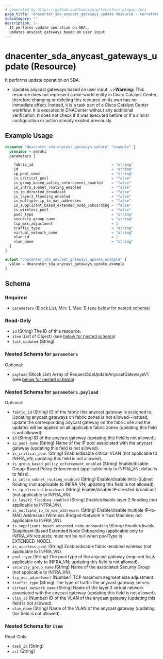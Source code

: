 ```yaml
---
# generated by https://github.com/hashicorp/terraform-plugin-docs
page_title: "dnacenter_sda_anycast_gateways_update Resource - terraform-provider-dnacenter"
subcategory: ""
description: |-
  It performs update operation on SDA.
  Updates anycast gateways based on user input.
---
```


# dnacenter_sda_anycast_gateways_update (Resource)

It performs update operation on SDA.

- Updates anycast gateways based on user input.
~>**Warning:**
This resource does not represent a real-world entity in Cisco Catalyst Center, therefore changing or deleting this resource on its own has no immediate effect.
Instead, it is a task part of a Cisco Catalyst Center workflow. It is executed in DNACenter without any additional verification. It does not check if it was executed before or if a similar configuration or action already existed previously.

## Example Usage

```terraform
resource "dnacenter_sda_anycast_gateways_update" "example" {
  provider = meraki
  parameters {

    fabric_id                                    = "string"
    id                                           = "string"
    ip_pool_name                                 = "string"
    is_critical_pool                             = "false"
    is_group_based_policy_enforcement_enabled    = "false"
    is_intra_subnet_routing_enabled              = "false"
    is_ip_directed_broadcast                     = "false"
    is_layer2_flooding_enabled                   = "false"
    is_multiple_ip_to_mac_addresses              = "false"
    is_supplicant_based_extended_node_onboarding = "false"
    is_wireless_pool                             = "false"
    pool_type                                    = "string"
    security_group_name                          = "string"
    tcp_mss_adjustment                           = 1
    traffic_type                                 = "string"
    virtual_network_name                         = "string"
    vlan_id                                      = 1
    vlan_name                                    = "string"
  }
}

output "dnacenter_sda_anycast_gateways_update_example" {
  value = dnacenter_sda_anycast_gateways_update.example
}
```

<!-- schema generated by tfplugindocs -->
## Schema

### Required

- `parameters` (Block List, Min: 1, Max: 1) (see [below for nested schema](#nestedblock--parameters))

### Read-Only

- `id` (String) The ID of this resource.
- `item` (List of Object) (see [below for nested schema](#nestedatt--item))
- `last_updated` (String)

<a id="nestedblock--parameters"></a>
### Nested Schema for `parameters`

Optional:

- `payload` (Block List) Array of RequestSdaUpdateAnycastGatewaysV1 (see [below for nested schema](#nestedblock--parameters--payload))

<a id="nestedblock--parameters--payload"></a>
### Nested Schema for `parameters.payload`

Optional:

- `fabric_id` (String) ID of the fabric this anycast gateway is assigned to. Updating anycast gateways on fabric zones is not allowed--instead, update the corresponding anycast gateway on the fabric site and the updates will be applied on all applicable fabric zones (updating this field is not allowed).
- `id` (String) ID of the anycast gateway (updating this field is not allowed).
- `ip_pool_name` (String) Name of the IP pool associated with the anycast gateway (updating this field is not allowed).
- `is_critical_pool` (String) Enable/disable critical VLAN (not applicable to INFRA_VN; updating this field is not allowed).
- `is_group_based_policy_enforcement_enabled` (String) Enable/disable Group-Based Policy Enforcement (applicable only to INFRA_VN; defaults to false).
- `is_intra_subnet_routing_enabled` (String) Enable/disable Intra-Subnet Routing (not applicable to INFRA_VN; updating this field is not allowed).
- `is_ip_directed_broadcast` (String) Enable/disable IP-directed broadcast (not applicable to INFRA_VN).
- `is_layer2_flooding_enabled` (String) Enable/disable layer 2 flooding (not applicable to INFRA_VN).
- `is_multiple_ip_to_mac_addresses` (String) Enable/disable multiple IP-to-MAC Addresses (Wireless Bridged-Network Virtual Machine; not applicable to INFRA_VN).
- `is_supplicant_based_extended_node_onboarding` (String) Enable/disable Supplicant-Based Extended Node Onboarding (applicable only to INFRA_VN requests; must not be null when poolType is EXTENDED_NODE).
- `is_wireless_pool` (String) Enable/disable fabric-enabled wireless (not applicable to INFRA_VN).
- `pool_type` (String) The pool type of the anycast gateway (required for & applicable only to INFRA_VN; updating this field is not allowed).
- `security_group_name` (String) Name of the associated Security Group (not applicable to INFRA_VN).
- `tcp_mss_adjustment` (Number) TCP maximum segment size adjustment.
- `traffic_type` (String) The type of traffic the anycast gateway serves.
- `virtual_network_name` (String) Name of the layer 3 virtual network associated with the anycast gateway (updating this field is not allowed).
- `vlan_id` (Number) ID of the VLAN of the anycast gateway (updating this field is not allowed).
- `vlan_name` (String) Name of the VLAN of the anycast gateway (updating this field is not allowed).



<a id="nestedatt--item"></a>
### Nested Schema for `item`

Read-Only:

- `task_id` (String)
- `url` (String)
